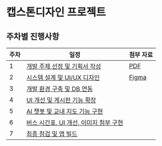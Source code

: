 # 캡스톤디자인 프로젝트

## 주차별 진행사항

| 주차 | 일정                                           | 첨부 자료                                                                         |
| ---- | ---------------------------------------------- | --------------------------------------------------------------------------------- |
| 1    | [개발 주제 선정 및 기획서 작성](./md/week1.md) | [PDF](./md/assets/w01.pdf)                                                        |
| 2    | [시스템 설계 및 UI/UX 디자인](./md/week2.md)   | [Figma](https://www.figma.com/design/CWtoHKFpdZyaD5XMPkcIpj/25-1_Capstone-Design) |
| 3    | [개발 환경 구축 및 DB 연동](./md/week3.md)     |                                                                                   |
| 4    | [UI 개선 및 게시판 기능 확장](./md/week4.md)     |                                                                                   |
| 5    | [AI 챗봇 및 교내 지도 기능 구현](./md/week5.md)     |                                                                                   |
| 6    | [버스 시간표, UI 개선, 이미지 첨부 구현](./md/week6.md)     |                                                                                   |
| 7    | [최종 점검 및 앱 빌드](./md/week7.md)     |                                                                                   |
